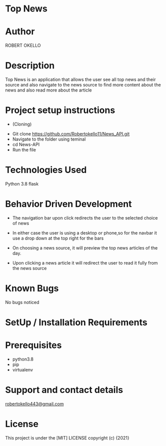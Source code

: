 # Top News
# Author
ROBERT OKELLO

# Description
Top News is an application that allows the user see all top news and their source and also navigate to the news source to find more content about the news and also read more about the article

# Project setup instructions
 * (Cloning)

- Git clone https://github.com/Robertokello11/News_API.git
- Navigate to the folder using teminal
- cd News-API
 - Run the file

# Technologies Used
Python 3.8
flask

# Behavior Driven Development
- The navigation bar upon click redirects the user to the selected choice of news

- In either case the user is using a desktop or phone,so for the navbar it use a drop down at the top right for the bars

- On choosing a news source, it will preview the top news articles of the day.

- Upon clicking a news article it will redirect the user to read it fully from the news source

# Known Bugs
No bugs noticed

# SetUp / Installation Requirements
# Prerequisites
* python3.8
* pip
* virtualenv

# Support and contact details
robertokello443@gmail.com

# License
This project is under the [MIT] LICENSE copyright (c) {2021}

